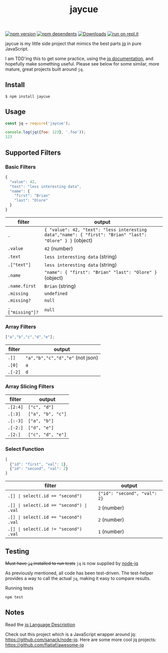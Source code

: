 <h1 align="center">
  <br>
  jaycue
  <br>
  <br>
</h1>

[![npm version](https://badgen.net/npm/v/jaycue)](https://www.npmjs.com/package/jaycue)
[![npm dependents](https://badgen.net/npm/dependents/jaycue)](https://www.npmjs.com/package/jaycue?activeTab=dependents)
[![Downloads](https://badgen.net/npm/dt/jaycue)](https://www.npmjs.com/package/jaycue)
[![run on repl.it](http://repl.it/badge/github/olore/jaycue)](https://repl.it/github/olore/jaycue)

jaycue is my little side project that mimics the best parts [jq](https://stedolan.github.io/jq/) in pure JavaScript.

I am TDD'ing this to get some practice, using the [jq documentation](https://stedolan.github.io/jq/manual/#Basicfilters), and hopefully make something useful. Please see below for some similar, more mature, great projects built around `jq`.


## Install

```console
$ npm install jaycue
```

## Usage

```js
const jq = require('jaycue');

console.log(jq({foo: 123}, '.foo'));
123
```

## Supported Filters

### Basic Filters
```javascript
{
  "value": 42,
  "text": "less interesting data",
  "name": {
    "first": "Brian"
    "last": "Olore"
  }
}
```

filter          | output
--------------- | ------
`.`             | `{ "value": 42, "text": "less interesting data","name": { "first": "Brian" "last": "Olore" } }` (object)
`.value`        | `42` (number)
`.text`         | `less interesting data` (string)
`.["text"]`     | `less interesting data` (string)
`.name`         | `"name": { "first": "Brian" "last": "Olore" }` (object)
`.name.first`   | `Brian` (string)
`.missing`      | `undefined`
`.missing?`     | `null`
`.["missing"]?` | `null`

### Array Filters
```javascript
["a","b","c","d","e"];
```

filter  | output
------  | ------
`.[]`   | `"a","b","c","d","e"` (not json)
`.[0]`  | `a`
`.[-2]` | `d`

### Array Slicing Filters
filter   | output
-------- | ------
`.[2:4]` | `["c", "d"]`
`.[:3]`  | `["a", "b", "c"]`
`.[:-3]` | `["a", "b"]`
`.[-2:]` | `["d", "e"]`
`.[2:]`  | `["c", "d", "e"]`

### Select Function
```javascript
[
  {"id": "first", "val": 1},
  {"id": "second", "val": 2}
]
```

filter                                   | output
-----------------------------------      | -------------------
`.[] \| select(.id == "second")`         | `{"id": "second", "val": 2}`
`.[] \| select(.id == "second") \| .val` | `2` (number)
`.[] \| select(.id == "second") .val`    | `2` (number)
`.[] \| select(.id != "second") .val`    | `1` (number)

## Testing
~~Must have `jq` installed to run tests~~
`jq` is now supplied by [node-jq](https://npmjs.org/package/node-jq)

As previously mentioned, all code has been test-driven. The test-helper provides a way to call the actual `jq`, making it easy to compare results.

Running tests
```shell script
npm test
```

## Notes
Read the [jq Language Description](https://github.com/stedolan/jq/wiki/jq-Language-Description)

Check out this project which is a JavaScript wrapper around jq: https://github.com/sanack/node-jq. Here are some more cool jq projects: https://github.com/fiatjaf/awesome-jq

